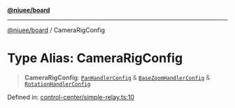 [**@niuee/board**](../README.md)

***

[@niuee/board](../globals.md) / CameraRigConfig

# Type Alias: CameraRigConfig

> **CameraRigConfig**: [`PanHandlerConfig`](PanHandlerConfig.md) & [`BaseZoomHandlerConfig`](BaseZoomHandlerConfig.md) & [`RotationHandlerConfig`](RotationHandlerConfig.md)

Defined in: [control-center/simple-relay.ts:10](https://github.com/niuee/board/blob/e6c1edcccf6525a0cc9088782c7c4653e837f533/src/control-center/simple-relay.ts#L10)
